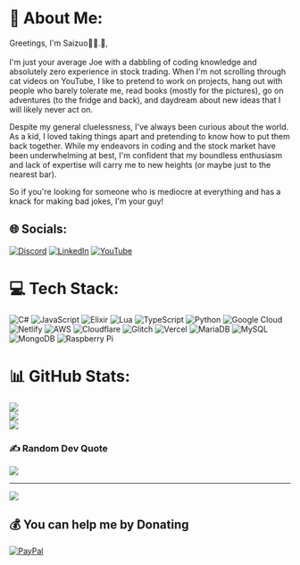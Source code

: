
# 💫 About Me:
Greetings, I'm Saizuo👋🏼.🏼,<br><br>
I'm just your average Joe with a dabbling of coding knowledge and absolutely zero experience in stock trading. When I'm not scrolling through cat videos on YouTube, I like to pretend to work on projects, hang out with people who barely tolerate me, read books (mostly for the pictures), go on adventures (to the fridge and back), and daydream about new ideas that I will likely never act on.

Despite my general cluelessness, I've always been curious about the world. As a kid, I loved taking things apart and pretending to know how to put them back together. While my endeavors in coding and the stock market have been underwhelming at best, I'm confident that my boundless enthusiasm and lack of expertise will carry me to new heights (or maybe just to the nearest bar).

So if you're looking for someone who is mediocre at everything and has a knack for making bad jokes, I'm your guy!


## 🌐 Socials:
[![Discord](https://img.shields.io/badge/Discord-%237289DA.svg?logo=discord&logoColor=white)](htttps://discord.gg/noerror) [![LinkedIn](https://img.shields.io/badge/LinkedIn-%230077B5.svg?logo=linkedin&logoColor=white)](https://linkedin.com/in/Vikasj30) [![YouTube](https://img.shields.io/badge/YouTube-%23FF0000.svg?logo=YouTube&logoColor=white)](https://youtube.com/c/UC61eXKDPxuQot7ojsijLPMg) 

# 💻 Tech Stack:
![C#](https://img.shields.io/badge/c%23-%23239120.svg?style=plastic&logo=c-sharp&logoColor=white) ![JavaScript](https://img.shields.io/badge/javascript-%23323330.svg?style=plastic&logo=javascript&logoColor=%23F7DF1E) ![Elixir](https://img.shields.io/badge/elixir-%234B275F.svg?style=plastic&logo=elixir&logoColor=white) ![Lua](https://img.shields.io/badge/lua-%232C2D72.svg?style=plastic&logo=lua&logoColor=white) ![TypeScript](https://img.shields.io/badge/typescript-%23007ACC.svg?style=plastic&logo=typescript&logoColor=white) ![Python](https://img.shields.io/badge/python-3670A0?style=plastic&logo=python&logoColor=ffdd54) ![Google Cloud](https://img.shields.io/badge/Google%20Cloud-%234285F4.svg?style=plastic&logo=google-cloud&logoColor=white) ![Netlify](https://img.shields.io/badge/netlify-%23000000.svg?style=plastic&logo=netlify&logoColor=#00C7B7) ![AWS](https://img.shields.io/badge/AWS-%23FF9900.svg?style=plastic&logo=amazon-aws&logoColor=white) ![Cloudflare](https://img.shields.io/badge/Cloudflare-F38020?style=plastic&logo=Cloudflare&logoColor=white) ![Glitch](https://img.shields.io/badge/glitch-%233333FF.svg?style=plastic&logo=glitch&logoColor=white) ![Vercel](https://img.shields.io/badge/vercel-%23000000.svg?style=plastic&logo=vercel&logoColor=white) ![MariaDB](https://img.shields.io/badge/MariaDB-003545?style=plastic&logo=mariadb&logoColor=white) ![MySQL](https://img.shields.io/badge/mysql-%2300f.svg?style=plastic&logo=mysql&logoColor=white) ![MongoDB](https://img.shields.io/badge/MongoDB-%234ea94b.svg?style=plastic&logo=mongodb&logoColor=white) ![Raspberry Pi](https://img.shields.io/badge/-RaspberryPi-C51A4A?style=plastic&logo=Raspberry-Pi)
# 📊 GitHub Stats:
![](https://github-readme-stats.vercel.app/api?username=Saizuo&theme=synthwave&hide_border=false&include_all_commits=true&count_private=false)<br/>
![](https://github-readme-streak-stats.herokuapp.com/?user=Saizuo&theme=synthwave&hide_border=false)<br/>
![](https://github-readme-stats.vercel.app/api/top-langs/?username=Saizuo&theme=synthwave&hide_border=false&include_all_commits=true&count_private=true&layout=compact)

### ✍️ Random Dev Quote
![](https://quotes-github-readme.vercel.app/api?type=horizontal&theme=radical)


---
[![](https://visitcount.itsvg.in/api?id=Saizuo&icon=6&color=6)](https://visitcount.itsvg.in)

  ## 💰 You can help me by Donating
 [![PayPal](https://img.shields.io/badge/PayPal-00457C?style=for-the-badge&logo=paypal&logoColor=white)](https://paypal.me/noerror)
  <!-- Proudly created with GPRM ( https://gprm.itsvg.in ) -->
  
